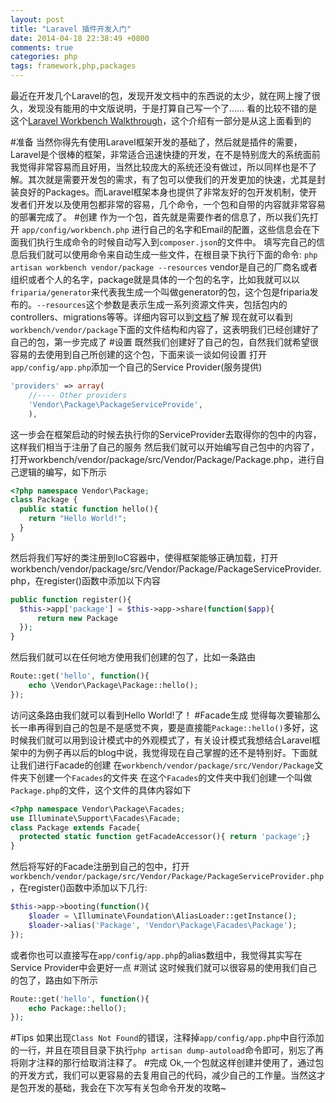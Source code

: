 ```yaml
---
layout: post
title: "Laravel 插件开发入门"
date: 2014-04-18 22:38:49 +0800
comments: true
categories: php
tags: framework,php,packages
---
```

最近在开发几个Laravel的包，发现开发文档中的东西说的太少，就在网上搜了很久，发现没有能用的中文版说明，于是打算自己写一个了……
看的比较不错的是这个[Laravel Workbench Walkthrough](https://github.com/orangehill/Laravel-Workbench-Walkthrough)，这个介绍有一部分是从这上面看到的
<!--more-->
#准备
当然你得先有使用Laravel框架开发的基础了，然后就是插件的需要，Laravel是个很棒的框架，非常适合迅速快捷的开发，在不是特别庞大的系统面前我觉得非常容易而且好用，当然比较庞大的系统还没有做过，所以同样也是不了解。其次就是需要开发包的需求，有了包可以使我们的开发更加的快速，尤其是封装良好的Packages。而Laravel框架本身也提供了非常友好的包开发机制，使开发者们开发以及使用包都非常的容易，几个命令，一个包和自带的内容就非常容易的部署完成了。
#创建
作为一个包，首先就是需要作者的信息了，所以我们先打开
`app/config/workbench.php`
进行自己的名字和Email的配置，这些信息会在下面我们执行生成命令的时候自动写入到`composer.json`的文件中。
填写完自己的信息后我们就可以使用命令来自动生成一些文件，在根目录下执行下面的命令:
`php artisan workbench vendor/package --resources`
vendor是自己的厂商名或者组织或者个人的名字，package就是具体的一个包的名字，比如我就可以以`friparia/generator`来代表我生成一个叫做generator的包，这个包是friparia发布的。`--resources`这个参数是表示生成一系列资源文件夹，包括包内的controllers、migrations等等。详细内容可以到[文档](http://golaravel.com/docs/4.1/packages)了解
现在就可以看到`workbench/vendor/package`下面的文件结构和内容了，这表明我们已经创建好了自己的包，第一步完成了
#设置
既然我们创建好了自己的包，自然我们就希望很容易的去使用到自己所创建的这个包，下面来谈一谈如何设置
打开`app/config/app.php`添加一个自己的Service Provider(服务提供)
```php
'providers' => array(
    //---- Other providers
    'Vendor\Package\PackageServiceProvide',
    ),
```
这一步会在框架启动的时候去执行你的ServiceProvider去取得你的包中的内容，这样我们相当于注册了自己的服务
然后我们就可以开始编写自己包中的内容了，打开workbench/vendor/package/src/Vendor/Package/Package.php，进行自己逻辑的编写，如下所示
```php
<?php namespace Vendor\Package;
class Package {
  public static function hello(){
    return "Hello World!";
  }
}
```
然后将我们写好的类注册到IoC容器中，使得框架能够正确加载，打开workbench/vendor/package/src/Vendor/Package/PackageServiceProvider.php，在register()函数中添加以下内容
```php
public function register(){
  $this->app['package'] = $this->app->share(function($app){
      return new Package
  });
}
```
然后我们就可以在任何地方使用我们创建的包了，比如一条路由
```php
Route::get('hello', function(){
    echo \Vendor\Package\Package::hello();
});
```
访问这条路由我们就可以看到Hello World!了！
#Facade生成
觉得每次要输那么长一串再得到自己的包是不是感觉不爽，要是直接能`Package::hello()`多好，这时候我们就可以用到设计模式中的外观模式了，有关设计模式我想结合Laravel框架中的为例子再以后的blog中说，我觉得现在自己掌握的还不是特别好。下面就让我们进行Facade的创建
在`workbench/vendor/package/src/Vendor/Package`文件夹下创建一个`Facades`的文件夹
在这个`Facades`的文件夹中我们创建一个叫做`Package.php`的文件，这个文件的具体内容如下
```php
<?php namespace Vendor\Package\Facades;
use Illuminate\Support\Facades\Facade;
class Package extends Facade{
  protected static function getFacadeAccessor(){ return 'package';}
}
```
然后将写好的Facade注册到自己的包中，打开`workbench/vendor/package/src/Vendor/Package/PackageServiceProvider.php`，在register()函数中添加以下几行:
```php
$this->app->booting(function(){
    $loader = \Illuminate\Foundation\AliasLoader::getInstance();
    $loader->alias('Package', 'Vendor\Package\Facades\Package');
});
```
或者你也可以直接写在`app/config/app.php`的alias数组中，我觉得其实写在Service Provider中会更好一点
#测试
这时候我们就可以很容易的使用我们自己的包了，路由如下所示
```php
Route::get('hello', function(){
    echo Package::hello();
});
```
#Tips
如果出现`Class Not Found`的错误，注释掉`app/config/app.php`中自行添加的一行，并且在项目目录下执行`php artisan dump-autoload`命令即可，别忘了再将刚才注释的那行给取消注释了。
#完成
Ok,一个包就这样创建并使用了，通过包的开发方式，我们可以更容易的去复用自己的代码，减少自己的工作量。当然这才是包开发的基础，我会在下次写有关包命令开发的攻略~
